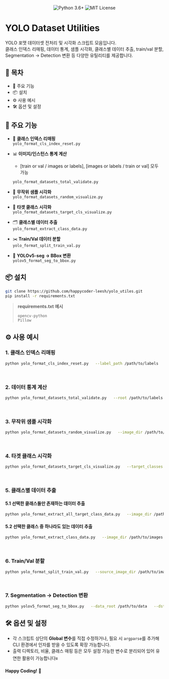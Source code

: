<p align="center">
  <img src="https://img.shields.io/badge/Python-3.6%2B-blue" alt="Python 3.6+">
  <img src="https://img.shields.io/badge/License-MIT-green" alt="MIT License">
</p>

#  YOLO Dataset Utilities

YOLO 포맷 데이터셋 전처리 및 시각화 스크립트 모음입니다.  
클래스 인덱스 리매핑, 데이터 통계, 샘플 시각화, 클래스별 데이터 추출, train/val 분할, Segmentation → Detection 변환 등 다양한 유틸리티를 제공합니다.

## 📖 목차
- 🌟 주요 기능  
- 📦 설치  
- ⚙️ 사용 예시  
- 🛠️ 옵션 및 설정  

## 🌟 주요 기능
- 🔄 **클래스 인덱스 리매핑**  
  `yolo_format_cls_index_reset.py`  
- 📊 **이미지/인스턴스 통계 계산**
  - [train or val / images or labels], [images or labels / train or val]  모두 가능

  `yolo_format_datasets_total_validate.py`  
- 🎲 **무작위 샘플 시각화**  
  `yolo_format_datasets_random_visualize.py`  
- 🎯 **타겟 클래스 시각화**  
  `yolo_format_datasets_target_cls_visualize.py`  
- 🗂️ **클래스별 데이터 추출**  
  `yolo_format_extract_class_data.py`  
- ✂️ **Train/Val 데이터 분할**  
  `yolo_format_split_train_val.py`  
- 🔄 **YOLOv5-seg → BBox 변환**  
  `yolov5_format_seg_to_bbox.py`  

## 📦 설치

```bash
git clone https://github.com/happycoder-leesh/yolo_utiles.git
pip install -r requirements.txt
```

> **requirements.txt 예시**  
> ```
> opencv-python
> Pillow
> ```

## ⚙️ 사용 예시

### 1. 클래스 인덱스 리매핑
```bash
python yolo_format_cls_index_reset.py   --label_path /path/to/labels   --class-mapping-json "{origin_cls_idx:mapping_cls_idx, origin_cls_idx:mapping_cls_idx, ...}"
```
<br>

### 2. 데이터 통계 계산
```bash
python yolo_format_datasets_total_validate.py   --root /path/to/labels --check-test(테스트 데이터 있을 시)
```
<br>

### 3. 무작위 샘플 시각화
```bash
python yolo_format_datasets_random_visualize.py   --image_dir /path/to/images   --label_dir /path/to/labels   --output_dir /path/to/output
```
<br>

### 4. 타겟 클래스 시각화
```bash
python yolo_format_datasets_target_cls_visualize.py   --target_classes 2,5   --input_image_dir /path/to/images   --input_label_dir /path/to/labels   --output_dir /path/to/output
```
<br>

### 5. 클래스별 데이터 추출

#### 5.1 선택한 클래스들만 존재하는 데이터 추출

```bash
python yolo_format_extract_all_target_class_data.py   --image_dir /path/to/images   --label_dir /path/to/labels   --target_cls_ids 1,2   --output_image_dir /path/to/output/images   --output_label_dir /path/to/output/labels
```

#### 5.2 선택한 클래스 중 하나라도 있는 데이터 추출

```bash
python yolo_format_extract_class_data.py   --image_dir /path/to/images   --label_dir /path/to/labels   --target_cls_ids 1,2   --output_image_dir /path/to/output/images   --output_label_dir /path/to/output/labels
```

<br>

### 6. Train/Val 분할
```bash
python yolo_format_split_train_val.py   --source_image_dir /path/to/images   --source_label_dir /path/to/labels   --output_base_dir /path/to/output   --train_ratio 0.8
```
<br>

### 7. Segmentation → Detection 변환
```bash
python yolov5_format_seg_to_bbox.py   --data_root /path/to/data   --dst_root /path/to/output   --splits train valid test
```

## 🛠️ 옵션 및 설정
- 각 스크립트 상단의 **Global 변수**를 직접 수정하거나, 필요 시 `argparse`를 추가해 CLI 환경에서 인자를 받을 수 있도록 확장 가능합니다.
- 출력 디렉토리, 비율, 클래스 매핑 등은 모두 설정 가능한 변수로 분리되어 있어 유연한 활용이 가능합니다။





**Happy Coding!** 🎉
